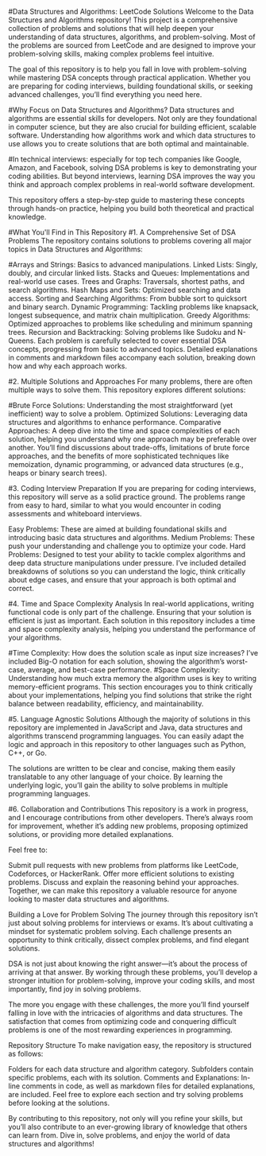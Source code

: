 #Data Structures and Algorithms: LeetCode Solutions
Welcome to the Data Structures and Algorithms repository! This project is a comprehensive collection of problems and solutions that will help deepen your understanding of data structures, algorithms, and problem-solving. Most of the problems are sourced from LeetCode and are designed to improve your problem-solving skills, making complex problems feel intuitive.

The goal of this repository is to help you fall in love with problem-solving while mastering DSA concepts through practical application. Whether you are preparing for coding interviews, building foundational skills, or seeking advanced challenges, you’ll find everything you need here.

#Why Focus on Data Structures and Algorithms?
Data structures and algorithms are essential skills for developers. Not only are they foundational in computer science, but they are also crucial for building efficient, scalable software. Understanding how algorithms work and which data structures to use allows you to create solutions that are both optimal and maintainable.

#In technical interviews:
especially for top tech companies like Google, Amazon, and Facebook, solving DSA problems is key to demonstrating your coding abilities. But beyond interviews, learning DSA improves the way you think and approach complex problems in real-world software development.

This repository offers a step-by-step guide to mastering these concepts through hands-on practice, helping you build both theoretical and practical knowledge.

#What You'll Find in This Repository
#1. A Comprehensive Set of DSA Problems
The repository contains solutions to problems covering all major topics in Data Structures and Algorithms:

#Arrays and Strings:
Basics to advanced manipulations.
Linked Lists: Singly, doubly, and circular linked lists.
Stacks and Queues: Implementations and real-world use cases.
Trees and Graphs: Traversals, shortest paths, and search algorithms.
Hash Maps and Sets: Optimized searching and data access.
Sorting and Searching Algorithms: From bubble sort to quicksort and binary search.
Dynamic Programming: Tackling problems like knapsack, longest subsequence, and matrix chain multiplication.
Greedy Algorithms: Optimized approaches to problems like scheduling and minimum spanning trees.
Recursion and Backtracking: Solving problems like Sudoku and N-Queens.
Each problem is carefully selected to cover essential DSA concepts, progressing from basic to advanced topics. Detailed explanations in comments and markdown files accompany each solution, breaking down how and why each approach works.

#2. Multiple Solutions and Approaches
For many problems, there are often multiple ways to solve them. This repository explores different solutions:

#Brute Force Solutions:
Understanding the most straightforward (yet inefficient) way to solve a problem.
Optimized Solutions: Leveraging data structures and algorithms to enhance performance.
Comparative Approaches: A deep dive into the time and space complexities of each solution, helping you understand why one approach may be preferable over another.
You’ll find discussions about trade-offs, limitations of brute force approaches, and the benefits of more sophisticated techniques like memoization, dynamic programming, or advanced data structures (e.g., heaps or binary search trees).

#3. Coding Interview Preparation
If you are preparing for coding interviews, this repository will serve as a solid practice ground. The problems range from easy to hard, similar to what you would encounter in coding assessments and whiteboard interviews.

Easy Problems: These are aimed at building foundational skills and introducing basic data structures and algorithms.
Medium Problems: These push your understanding and challenge you to optimize your code.
Hard Problems: Designed to test your ability to tackle complex algorithms and deep data structure manipulations under pressure.
I’ve included detailed breakdowns of solutions so you can understand the logic, think critically about edge cases, and ensure that your approach is both optimal and correct.

#4. Time and Space Complexity Analysis
In real-world applications, writing functional code is only part of the challenge. Ensuring that your solution is efficient is just as important. Each solution in this repository includes a time and space complexity analysis, helping you understand the performance of your algorithms.

#Time Complexity: 
How does the solution scale as input size increases? I’ve included Big-O notation for each solution, showing the algorithm’s worst-case, average, and best-case performance.
#Space Complexity:
Understanding how much extra memory the algorithm uses is key to writing memory-efficient programs.
This section encourages you to think critically about your implementations, helping you find solutions that strike the right balance between readability, efficiency, and maintainability.

#5. Language Agnostic Solutions
Although the majority of solutions in this repository are implemented in JavaScript and Java, data structures and algorithms transcend programming languages. You can easily adapt the logic and approach in this repository to other languages such as Python, C++, or Go.

The solutions are written to be clear and concise, making them easily translatable to any other language of your choice. By learning the underlying logic, you’ll gain the ability to solve problems in multiple programming languages.

#6. Collaboration and Contributions
This repository is a work in progress, and I encourage contributions from other developers. There’s always room for improvement, whether it’s adding new problems, proposing optimized solutions, or providing more detailed explanations.

Feel free to:

Submit pull requests with new problems from platforms like LeetCode, Codeforces, or HackerRank.
Offer more efficient solutions to existing problems.
Discuss and explain the reasoning behind your approaches.
Together, we can make this repository a valuable resource for anyone looking to master data structures and algorithms.

Building a Love for Problem Solving
The journey through this repository isn’t just about solving problems for interviews or exams. It’s about cultivating a mindset for systematic problem solving. Each challenge presents an opportunity to think critically, dissect complex problems, and find elegant solutions.

DSA is not just about knowing the right answer—it’s about the process of arriving at that answer. By working through these problems, you’ll develop a stronger intuition for problem-solving, improve your coding skills, and most importantly, find joy in solving problems.

The more you engage with these challenges, the more you’ll find yourself falling in love with the intricacies of algorithms and data structures. The satisfaction that comes from optimizing code and conquering difficult problems is one of the most rewarding experiences in programming.

Repository Structure
To make navigation easy, the repository is structured as follows:

Folders for each data structure and algorithm category.
Subfolders contain specific problems, each with its solution.
Comments and Explanations: In-line comments in code, as well as markdown files for detailed explanations, are included.
Feel free to explore each section and try solving problems before looking at the solutions.

By contributing to this repository, not only will you refine your skills, but you’ll also contribute to an ever-growing library of knowledge that others can learn from. Dive in, solve problems, and enjoy the world of data structures and algorithms!


